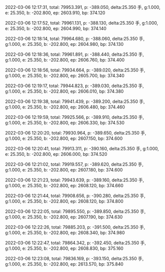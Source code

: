 2022-03-06 12:17:31, total: 79953.391, p: -389.050, delta:25.350 手, g:1.000, e: 25.350, b: -202.800, ep: 2603.910, bp: 374.120

2022-03-06 12:17:52, total: 79961.131, p: -388.130, delta:25.350 手, g:1.000, e: 25.350, b: -202.800, ep: 2604.990, bp: 374.140

2022-03-06 12:18:14, total: 79964.680, p: -388.060, delta:25.350 手, g:1.000, e: 25.350, b: -202.800, ep: 2604.980, bp: 374.130

2022-03-06 12:18:36, total: 79961.891, p: -388.440, delta:25.350 手, g:1.000, e: 25.350, b: -202.800, ep: 2606.760, bp: 374.400

2022-03-06 12:18:56, total: 79934.664, p: -389.020, delta:25.350 手, g:1.000, e: 25.350, b: -202.800, ep: 2605.700, bp: 374.340

2022-03-06 12:19:17, total: 79944.823, p: -389.030, delta:25.350 手, g:1.000, e: 25.350, b: -202.800, ep: 2606.010, bp: 374.380

2022-03-06 12:19:38, total: 79941.439, p: -389.200, delta:25.350 手, g:1.000, e: 25.350, b: -202.800, ep: 2606.480, bp: 374.460

2022-03-06 12:19:59, total: 79925.566, p: -389.910, delta:25.350 手, g:1.000, e: 25.350, b: -202.800, ep: 2606.330, bp: 374.530

2022-03-06 12:20:20, total: 79930.964, p: -389.650, delta:25.350 手, g:1.000, e: 25.350, b: -202.800, ep: 2607.150, bp: 374.600

2022-03-06 12:20:41, total: 79913.311, p: -390.160, delta:25.350 手, g:1.000, e: 25.350, b: -202.800, ep: 2606.000, bp: 374.520

2022-03-06 12:21:02, total: 79919.557, p: -389.620, delta:25.350 手, g:1.000, e: 25.350, b: -202.800, ep: 2607.180, bp: 374.600

2022-03-06 12:21:23, total: 79943.639, p: -389.160, delta:25.350 手, g:1.000, e: 25.350, b: -202.800, ep: 2608.120, bp: 374.660

2022-03-06 12:21:44, total: 79908.656, p: -390.280, delta:25.350 手, g:1.000, e: 25.350, b: -202.800, ep: 2608.120, bp: 374.800

2022-03-06 12:22:05, total: 79895.550, p: -389.850, delta:25.350 手, g:1.000, e: 25.350, b: -202.800, ep: 2607.190, bp: 374.630

2022-03-06 12:22:26, total: 79885.203, p: -391.500, delta:25.350 手, g:1.000, e: 25.350, b: -202.800, ep: 2608.340, bp: 374.980

2022-03-06 12:22:47, total: 79864.342, p: -392.450, delta:25.350 手, g:1.000, e: 25.350, b: -202.800, ep: 2608.830, bp: 375.160

2022-03-06 12:23:08, total: 79836.169, p: -393.150, delta:25.350 手, g:1.000, e: 25.350, b: -202.800, ep: 2613.570, bp: 375.840